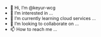 - 👋 Hi, I’m @keyur-wcg
- 👀 I’m interested in ...
- 🌱 I’m currently learning cloud services ...
- 💞️ I’m looking to collaborate on ...
- 📫 How to reach me ...

<!---
keyur-wcg/keyur-wcg is a ✨ special ✨ repository because its its `README.md` (this file) appears on your GitHub profile.
You can click the Preview link to take a look at your changes.
--->
